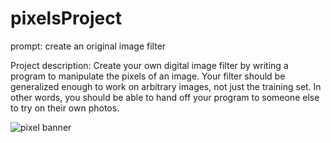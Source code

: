 # pixelsProject
prompt: create an original image filter

Project description: Create your own digital image filter by writing a program to manipulate the pixels of an image. Your filter should be generalized enough to work on arbitrary images, not just the training set. In other words, you should be able to hand off your program to someone else to try on their own photos.


![pixel banner](https://github.com/lizzybrooks/pixelsProject/blob/master/pixelspics/pixelbanner.png)



